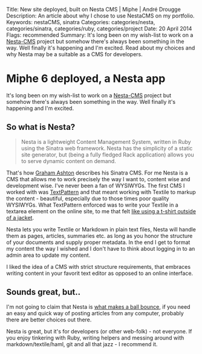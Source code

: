 Title: New site deployed, built on Nesta CMS | Miphe | André Drougge
Description: An article about why I chose to use NestaCMS on my portfolio.
Keywords: nestaCMS, sinatra
Categories: categories/nesta, categories/sinatra, categories/ruby, categories/project
Date: 20 April 2014
Flags: recommended
Summary: It's long been on my wish-list to work on a [Nesta-CMS](http://nestacms.com/ "Nesta CMS official website") project but somehow there's always been something in the way. Well finally it's happening and I'm excited. Read about my choices and why Nesta may be a suitable as a CMS for developers.

# Miphe 6 deployed, a Nesta app

It's long been on my wish-list to work on a [Nesta-CMS](http://nestacms.com/ "Nesta CMS official website") project but somehow there's always been something in the way. Well finally it's happening and I'm excited.

## So what is Nesta?

> <i class="fa fa-quote-left"></i> Nesta is a lightweight Content Management System, written in Ruby using the Sinatra web framework.
> Nesta has the simplicity of a static site generator, but (being a fully fledged Rack application) allows you to serve dynamic content on demand. <i class="fa fa-quote-right"></i>

That's how [Graham Ashton](http://twitter.com/grahamashton "Graham Ashton, Nesta creator") describes his Sinatra CMS. For me Nesta is a CMS that allows me to work precisely the way I want to, content wise and development wise. I've never been a fan of WYSIWYGs. The first CMS I worked with was [TextPattern](http://textpattern.com/ "TextPattern") and that meant working with Textile to markup the content - beautiful, especially due to those times poor quality WYSIWYGs. What TextPattern enforced was to write your Textile in a textarea element on the online site, to me that felt [like using a t-shirt outside of a jacket](/quotes).

Nesta lets you write Textile or Markdown in plain text files, Nesta will handle them as pages, articles, summaries etc. as long as you honor the structure of your documents and supply proper metadata. In the end I get to format my content the way I wished and I don't have to think about logging in to an admin area to update my content.

I liked the idea of a CMS with strict structure requirements, that embraces writing content in your favorit text editor as opposed to an online interface.

## Sounds great, but..

I'm not going to claim that Nesta is [what makes a ball bounce](/quotes), if you need an easy and quick way of posting articles from any computer, probably there are better choices out there.

Nesta is great, but it's for developers (or other web-folk) - not everyone. If you enjoy tinkering with Ruby, writing helpers and messing around with markdown/textile/haml, git and all that jazz - I recommend it.
